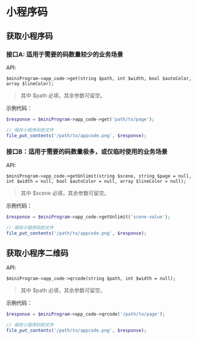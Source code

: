 # 小程序码

## 获取小程序码

### 接口A: 适用于需要的码数量较少的业务场景

API:

```
$miniProgram->app_code->get(string $path, int $width, bool $autoColor, array $lineColor);
```

> 其中 $path 必填，其余参数可留空。
>

示例代码：

```php
$response = $miniProgram->app_code->get('path/to/page');

// 保存小程序码到文件
file_put_contents('/path/to/appcode.png', $response);
```

### 接口B：适用于需要的码数量极多，或仅临时使用的业务场景

API:

```
$miniProgram->app_code->getUnlimit(string $scene, string $page = null, int $width = null, bool $autoColor = null, array $lineColor = null);
```

> 其中 $scene 必填，其余参数可留空。

示例代码：

```php
$response = $miniProgram->app_code->getUnlimit('scene-value');

// 保存小程序码到文件
file_put_contents('/path/to/appcode.png', $response);
```

## 获取小程序二维码

API:

```
$miniProgram->app_code->qrcode(string $path, int $width = null);
```

> 其中 $path 必填，其余参数可留空。

示例代码：

```php
$response = $miniProgram->app_code->qrcode('/path/to/page');

// 保存小程序码到文件
file_put_contents('/path/to/appcode.png', $response);
```

## 
